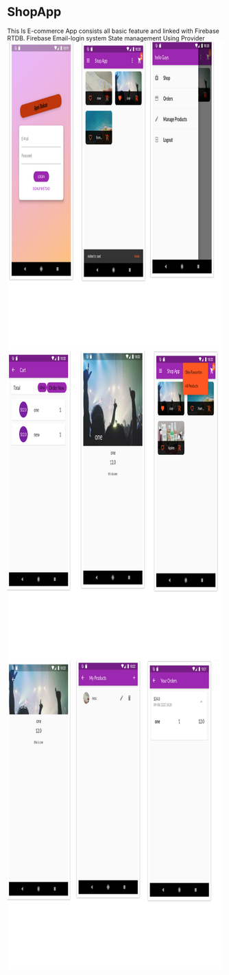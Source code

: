 # ShopApp

This Is E-commerce App consists all basic feature and linked with Firebase RTDB.
Firebase Email-login system
State management Using Provider
<img src="images/1.png" alt="UI Screenshots" height="720" width="720">
<img src="images/2.png" alt="UI Screenshots" height="720" width="720">
<img src="images/3.png" alt="UI Screenshots" height="720" width="720">
